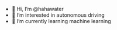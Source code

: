 - 👋 Hi, I’m @hahawater
- 👀 I’m interested in autonomous driving
- 🌱 I’m currently learning machine learning

<!---
hahawater/hahawater is a ✨ special ✨ repository because its `README.md` (this file) appears on your GitHub profile.
You can click the Preview link to take a look at your changes.
--->
